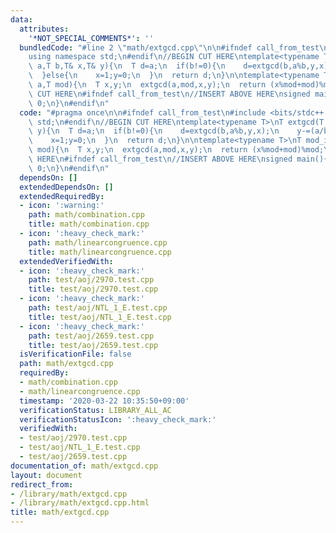 ```yaml
---
data:
  attributes:
    '*NOT_SPECIAL_COMMENTS*': ''
  bundledCode: "#line 2 \"math/extgcd.cpp\"\n\n#ifndef call_from_test\n#include <bits/stdc++.h>\n\
    using namespace std;\n#endif\n//BEGIN CUT HERE\ntemplate<typename T>\nT extgcd(T\
    \ a,T b,T& x,T& y){\n  T d=a;\n  if(b!=0){\n    d=extgcd(b,a%b,y,x);\n    y-=(a/b)*x;\n\
    \  }else{\n    x=1;y=0;\n  }\n  return d;\n}\n\ntemplate<typename T>\nT mod_inverse(T\
    \ a,T mod){\n  T x,y;\n  extgcd(a,mod,x,y);\n  return (x%mod+mod)%mod;\n}\n//END\
    \ CUT HERE\n#ifndef call_from_test\n//INSERT ABOVE HERE\nsigned main(){\n  return\
    \ 0;\n}\n#endif\n"
  code: "#pragma once\n\n#ifndef call_from_test\n#include <bits/stdc++.h>\nusing namespace\
    \ std;\n#endif\n//BEGIN CUT HERE\ntemplate<typename T>\nT extgcd(T a,T b,T& x,T&\
    \ y){\n  T d=a;\n  if(b!=0){\n    d=extgcd(b,a%b,y,x);\n    y-=(a/b)*x;\n  }else{\n\
    \    x=1;y=0;\n  }\n  return d;\n}\n\ntemplate<typename T>\nT mod_inverse(T a,T\
    \ mod){\n  T x,y;\n  extgcd(a,mod,x,y);\n  return (x%mod+mod)%mod;\n}\n//END CUT\
    \ HERE\n#ifndef call_from_test\n//INSERT ABOVE HERE\nsigned main(){\n  return\
    \ 0;\n}\n#endif\n"
  dependsOn: []
  extendedDependsOn: []
  extendedRequiredBy:
  - icon: ':warning:'
    path: math/combination.cpp
    title: math/combination.cpp
  - icon: ':heavy_check_mark:'
    path: math/linearcongruence.cpp
    title: math/linearcongruence.cpp
  extendedVerifiedWith:
  - icon: ':heavy_check_mark:'
    path: test/aoj/2970.test.cpp
    title: test/aoj/2970.test.cpp
  - icon: ':heavy_check_mark:'
    path: test/aoj/NTL_1_E.test.cpp
    title: test/aoj/NTL_1_E.test.cpp
  - icon: ':heavy_check_mark:'
    path: test/aoj/2659.test.cpp
    title: test/aoj/2659.test.cpp
  isVerificationFile: false
  path: math/extgcd.cpp
  requiredBy:
  - math/combination.cpp
  - math/linearcongruence.cpp
  timestamp: '2020-03-22 10:35:50+09:00'
  verificationStatus: LIBRARY_ALL_AC
  verificationStatusIcon: ':heavy_check_mark:'
  verifiedWith:
  - test/aoj/2970.test.cpp
  - test/aoj/NTL_1_E.test.cpp
  - test/aoj/2659.test.cpp
documentation_of: math/extgcd.cpp
layout: document
redirect_from:
- /library/math/extgcd.cpp
- /library/math/extgcd.cpp.html
title: math/extgcd.cpp
---
```

